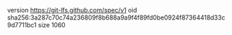 version https://git-lfs.github.com/spec/v1
oid sha256:3a287c70c74a236809f8b688a9a9f4f89fd0be0924f87364418d33c9d7711bc1
size 1060

